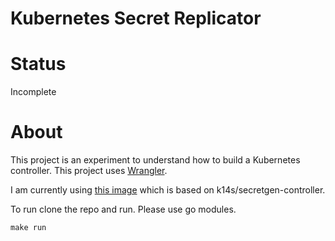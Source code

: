 # Kubernetes Secret Replicator

# Status

Incomplete

# About

This project is an experiment to understand how to build a Kubernetes controller. This project uses [Wrangler](https://github.com/rancher/wrangler).

I am currently using [this image](https://hub.docker.com/layers/brandonkal/secretgen-controller/kbld-rand-1584175775559302948-172218161125138/images/sha256-1eaf21ce23f257acac2fade6cdc41f663d3bb629797a424723298966e35217dc?context=explore) which is based on k14s/secretgen-controller.

To run clone the repo and run. Please use go modules.

```
make run
```

